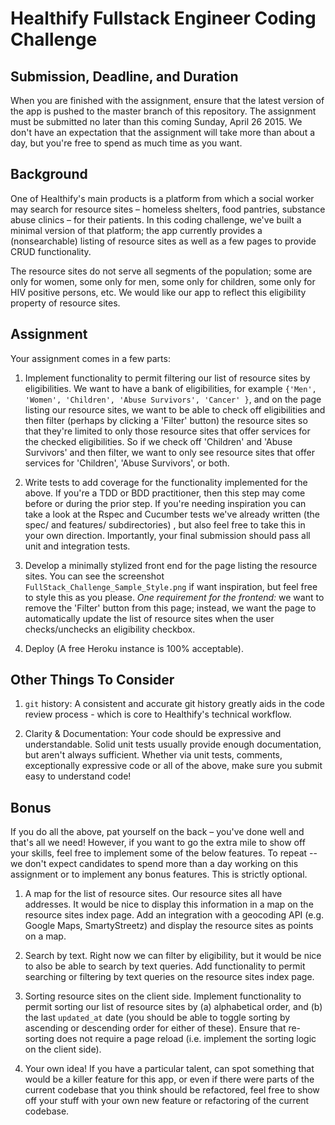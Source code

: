 Healthify Fullstack Engineer Coding Challenge
=============================================

## Submission, Deadline, and Duration
When you are finished with the assignment, ensure that the latest version of the app is pushed to the master branch of this repository. The assignment must be submitted no later than this coming Sunday, April 26 2015.  We don't have an expectation that the assignment will take more than about a day, but you're free to spend as much time as you want.

## Background
One of Healthify's main products is a platform from which
a social worker may search for resource sites – homeless shelters, food pantries,
substance abuse clinics – for their patients. In this coding challenge, we've built
a minimal version of that platform; the app currently provides a (nonsearchable)
listing of resource sites as well as a few pages to provide CRUD functionality.

The resource sites do not serve all segments of the population; some are only for women,
some only for men, some only for children, some only for HIV positive persons, etc.
We would like our app to reflect this eligibility property of resource sites.

## Assignment
Your assignment comes in a few parts:

1. Implement functionality to permit filtering our list of resource sites by eligibilities.
We want to have a bank of eligibilities, for example `{'Men', 'Women', 'Children', 'Abuse Survivors', 'Cancer' }`, and on the page listing our resource sites, we want to be able to check off eligibilities and then filter (perhaps by clicking a 'Filter' button) the resource sites so that they're limited
to only those resource sites that offer services for the checked eligibilities. So if
we check off 'Children' and 'Abuse Survivors' and then filter, we want to only see resource
sites that offer services for 'Children', 'Abuse Survivors', or both.

2. Write tests to add coverage for the functionality implemented for the above. If
you're a TDD or BDD practitioner, then this step may come before or during the
prior step. If you're needing inspiration you can take a look at the Rspec and Cucumber tests we've
already written (the spec/ and features/ subdirectories) , but also feel free to take this in your own direction.
Importantly, your final submission should pass all unit and integration tests.

3. Develop a minimally stylized front end for the page listing the resource sites. You
can see the screenshot `FullStack_Challenge_Sample_Style.png` if want inspiration, but feel free
to style this as you please. *One requirement for the frontend:* we want to remove the
'Filter' button from this page; instead, we want the page to automatically update
the list of resource sites when the user checks/unchecks an eligibility checkbox.

4. Deploy (A free Heroku instance is 100% acceptable).

## Other Things To Consider
1. `git` history: A consistent and accurate git history greatly aids in the code review process - which is core to Healthify's technical workflow.

2. Clarity & Documentation: Your code should be expressive and understandable. Solid unit tests usually provide enough documentation, but aren't always sufficient. Whether via unit tests, comments, exceptionally expressive code or all of the above, make sure you submit easy to understand code!



## Bonus
If you do all the above, pat yourself on the back – you've done well and that's all we need!
However, if you want to go the extra mile to show off your skills, feel free to implement some of the below features.
To repeat -- we don't expect candidates to spend more than a day working on this assignment or to implement any bonus features.
This is strictly optional.

1. A map for the list of resource sites. Our resource sites all have addresses. It would be nice to display this information
in a map on the resource sites index page. Add an integration with a geocoding API (e.g. Google Maps, SmartyStreetz) and display the resource sites as points on a map.

2. Search by text. Right now we can filter by eligibility, but it would be nice to also be able to search by text queries.
Add functionality to permit searching or filtering by text queries on the resource sites index page.

3. Sorting resource sites on the client side. Implement functionality to permit sorting our list of resource
sites by (a) alphabetical order, and (b) the last `updated_at` date (you should be able to toggle sorting by ascending or
descending order for either of these). Ensure that re-sorting does not require a page reload (i.e. implement the
sorting logic on the client side).

4. Your own idea! If you have a particular talent, can spot something that would be a killer feature for this
app, or even if there were parts of the current codebase that you think should be refactored, feel free to
show off your stuff with your own new feature or refactoring of the current codebase.
